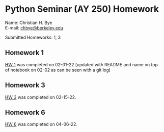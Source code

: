 # Python Seminar (AY 250) Homework

Name: Christian H. Bye \
E-mail: chbye@berkeley.edu

Submitted Homeworks: 1, 3

## Homework 1
[HW 1](https://github.com/christianhbye/python_ay_250_hw/blob/main/hw1/hw_1_assignment.ipynb) was completed on 02-01-22 (updated with README and name on top of notebook on 02-02 as can be seen with a git log)

## Homework 3
[HW 3](https://github.com/christianhbye/python_ay_250_hw/blob/main/hw3/hw_3.ipynb) was completed on 02-15-22.

## Homework 6
[HW 6](https://github.com/christianhbye/python_ay_250_hw/blob/main/hw6/hw6_ml.ipynb) was completed on 04-06-22.
